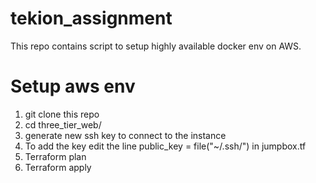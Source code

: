 # tekion_assignment
This repo contains script to setup highly available docker env on AWS.

# Setup aws env
1. git clone this repo
2. cd three_tier_web/
3. generate new ssh key to connect to the instance
4. To add the key edit the line public_key = file("~/.ssh/<your key name>") in jumpbox.tf
5. Terraform plan
6. Terraform apply
